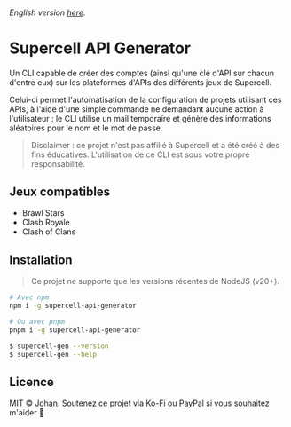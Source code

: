 ###### English version [here](https://github.com/johan-perso/supercell-api-generator/blob/main/README.md).

# Supercell API Generator

Un CLI capable de créer des comptes (ainsi qu'une clé d'API sur chacun d'entre eux) sur les plateformes d'APIs des différents jeux de Supercell.

Celui-ci permet l'automatisation de la configuration de projets utilisant ces APIs, à l'aide d'une simple commande ne demandant aucune action à l'utilisateur : le CLI utilise un mail temporaire et génère des informations aléatoires pour le nom et le mot de passe.

> Disclaimer : ce projet n'est pas affilié à Supercell et a été créé à des fins éducatives. L'utilisation de ce CLI est sous votre propre responsabilité.
<!-- TODO: mettre une capture d'écran ici -->


## Jeux compatibles

* Brawl Stars
* Clash Royale
* Clash of Clans


## Installation

> Ce projet ne supporte que les versions récentes de NodeJS (v20+).

```bash
# Avec npm
npm i -g supercell-api-generator

# Ou avec pnpm
pnpm i -g supercell-api-generator
```

```bash
$ supercell-gen --version
$ supercell-gen --help
```


## Licence

MIT © [Johan](https://johanstick.fr). Soutenez ce projet via [Ko-Fi](https://ko-fi.com/johan_stickman) ou [PayPal](https://paypal.me/moipastoii) si vous souhaitez m'aider 💙
